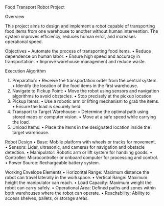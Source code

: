 Food Transport Robot Project

Overview

This project aims to design and implement a robot capable of transporting food items from one warehouse to another without human intervention. The system improves efficiency, reduces human error, and increases operational speed.

Objectives
 • Automate the process of transporting food items.
 • Reduce dependence on human labor.
 • Ensure high speed and accuracy in transportation.
 • Improve warehouse management and reduce waste.

Execution Algorithm
 1. Preparation:
 • Receive the transportation order from the central system.
 • Identify the location of the food items in the first warehouse.
 2. Navigate to Pickup Point:
 • Move the robot using sensors and navigation algorithms to avoid obstacles.
 • Stop precisely at the pickup location.
 3. Pickup Items:
 • Use a robotic arm or lifting mechanism to grab the items.
 • Ensure the load is securely held.
 4. Transport to Target Warehouse:
 • Determine the optimal path using stored maps or computer vision.
 • Move at a safe speed while carrying the load.
 5. Unload Items:
 • Place the items in the designated location inside the target warehouse.

Robot Design
 • Base: Mobile platform with wheels or tracks for movement.
 • Sensors: Lidar, ultrasonic, and cameras for navigation and obstacle detection.
 • Manipulator: Robotic arm or lift system for handling goods.
 • Controller: Microcontroller or onboard computer for processing and control.
 • Power Source: Rechargeable battery system.

Working Envelope Elements
 • Horizontal Range: Maximum distance the robot can travel laterally in the workspace.
 • Vertical Range: Maximum height the manipulator can reach.
 • Load Capacity: Maximum weight the robot can carry safely.
 • Operational Area: Defined paths and zones within both warehouses where the robot can operate.
 • Reachability: Ability to access shelves, pallets, or storage areas.
